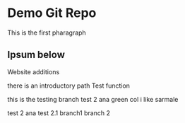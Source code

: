 # Demo Git Repo 

This is the first pharagraph 

## Ipsum below 
Website additions

there is an introductory path 
Test function

this is the testing branch
test 2
ana
green col
i like sarmale

test 2 
ana test 2.1
branch1
branch 2